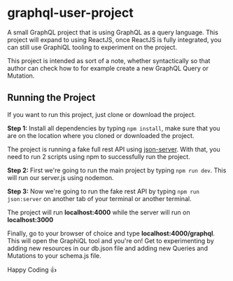 # graphql-user-project
A small GraphQL project that is using GraphQL as a query language. This project will expand to using ReactJS, once ReactJS is fully integrated, you can still use GraphiQL tooling to experiment on the project.

This project is intended as sort of a note, whether syntactically so that author can check how to for example create a 
new GraphQL Query or Mutation.

## Running the Project
If you want to run this project, just clone or download the project.

**Step 1:** Install all dependencies by typing `npm install`, make sure that you are on the location where you cloned or downloaded the
project.

The project is running a fake full rest API using [json-server](https://github.com/typicode/json-server). With that, you need to 
run 2 scripts using npm to successfully run the project.

**Step 2:** First we're going to run the main project by typing `npm run dev`. This will run our server.js using nodemon.

**Step 3:** Now we're going to run the fake rest API by typing `npm run json:server` on another tab of your terminal or 
another terminal.

The project will run **localhost:4000** while the server will run on **localhost:3000**

Finally, go to your browser of choice and type **localhost:4000/graphql**. This will open the GraphiQL tool and you're on! Get to 
experimenting by adding new resources in our db.json file and adding new Queries and Mutations to your schema.js file.

Happy Coding :+1:
